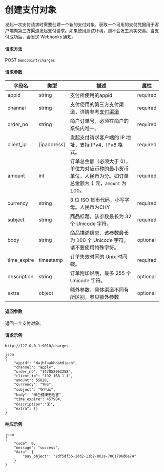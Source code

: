 # 创建支付对象

发起一次支付请求时需要创建一个新的支付对象，获取一个可用的支付凭据用于客户端向第三方渠道发起支付请求。如果使用测试环境，则不会发生真实交易。当支付成功后，会发送 Webhooks 通知。

#### 请求方法

POST `$endpoint/charges`

#### 请求参数

| 字段名         | 类型        | 描述                                                         | 属性          |
| -------------- | ----------- | ------------------------------------------------------------ | ------------- |
| appid          | string      | 支付所使用的appid                                            | required      |
| channel        | string      | 支付使用的第三方支付渠道，详情参考[支付渠道]()               | required      |
| order_no       | string      | 商户订单号，必须在商户的系统内唯一。                         | required      |
| client_ip      | [ipaddress] | 发起支付请求客户端的 IP 地址，支持 IPv4、IPv6 格式。         | required      |
| amount         | int         | 订单总金额（必须大于 0），单位为对应币种的最小货币单位，人民币为分。如订单总金额为 1 元，`amount` 为 100。 | required      |
| currency       | string      | 3 位 ISO 货币代码，小写字母。人民币为CHY                     | required      |
| subject        | string      | 商品标题，该参数最长为 32 个 Unicode 字符。                  | required      |
| body           | string      | 商品描述信息，该参数最长为 100 个 Unicode 字符。请不要使用特殊字符。 | optional      |
| time_expire    | timestamp   | 订单失效时间的 Unix 时间戳。                                 | required      |
| description    | string      | 订单附加说明，最多 255 个 Unicode 字符。                     | optional      |
| extra           | object      | 额外参数，具体渠道不同有所区别，参见额外参数                 | optional      |

#### 返回参数

返回一个支付对象。

#### 请求示例
```
http://127.0.0.1:9010/charges
```
```
json
{
    "appid": "dajhfaakhdahdjash", 
    "channel": "apply",
    "order_no": "147852963258",
    "client_ip": "192.168.1.1",
    "amount": 55828,
    "currency": "YNS",
    "subject": "农产品",
    "body": "绿色健康无危害",
    "time_expire": 457984,
    "description":"无",
    "extra": {}
}
```

#### 响应示例
```
json
{
    "code": 0,
    "message": "success",
    "data": {
        "pay_object": "2df5df36-1dd2-11b2-802a-7061796d6e74"
    }
}
```
